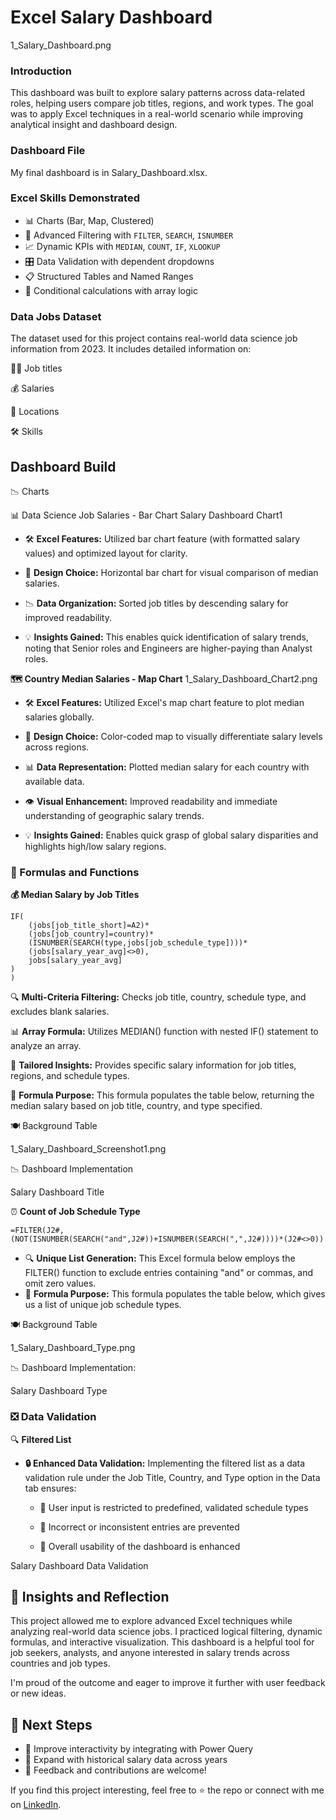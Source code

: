 # Excel Salary Dashboard
1_Salary_Dashboard.png


### Introduction
This dashboard was built to explore salary patterns across data-related roles, helping users compare job titles, regions, and work types. The goal was to apply Excel techniques in a real-world scenario while improving analytical insight and dashboard design.

### Dashboard File
My final dashboard is in Salary_Dashboard.xlsx.

### Excel Skills Demonstrated

- 📊 Charts (Bar, Map, Clustered)
- 🔎 Advanced Filtering with `FILTER`, `SEARCH`, `ISNUMBER`
- 📈 Dynamic KPIs with `MEDIAN`, `COUNT`, `IF`, `XLOOKUP`
- 🎛️ Data Validation with dependent dropdowns
- 📋 Structured Tables and Named Ranges
- 🧠 Conditional calculations with array logic

### Data Jobs Dataset
The dataset used for this project contains real-world data science job information from 2023. It includes detailed information on:

👨‍💼 Job titles

💰 Salaries

📍 Locations

🛠️ Skills

## Dashboard Build

📉 Charts

📊 Data Science Job Salaries - Bar Chart
Salary Dashboard Chart1

- 🛠️ **Excel Features:** Utilized bar chart feature (with formatted salary values) and optimized layout for clarity.
  
- 🎨 **Design Choice:** Horizontal bar chart for visual comparison of median salaries.
  
- 📉 **Data Organization:** Sorted job titles by descending salary for improved readability.
  
- 💡 **Insights Gained:** This enables quick identification of salary trends, noting that Senior roles and Engineers are higher-paying than Analyst roles.

**🗺️ Country Median Salaries - Map Chart**
1_Salary_Dashboard_Chart2.png


- 🛠️ **Excel Features:** Utilized Excel's map chart feature to plot median salaries globally.

- 🎨 **Design Choice:** Color-coded map to visually differentiate salary levels across regions.

- 📊 **Data Representation:** Plotted median salary for each country with available data.

- 👁️ **Visual Enhancement:** Improved readability and immediate understanding of geographic salary trends.

- 💡 **Insights Gained:** Enables quick grasp of global salary disparities and highlights high/low salary regions.

### 🧮 Formulas and Functions

**💰 Median Salary by Job Titles**
```=MEDIAN(
IF(
    (jobs[job_title_short]=A2)*
    (jobs[job_country]=country)*
    (ISNUMBER(SEARCH(type,jobs[job_schedule_type])))*
    (jobs[salary_year_avg]<>0),
    jobs[salary_year_avg]
)
)
```

🔍 **Multi-Criteria Filtering:** Checks job title, country, schedule type, and excludes blank salaries.

📊 **Array Formula:** Utilizes MEDIAN() function with nested IF() statement to analyze an array.

🎯 **Tailored Insights:** Provides specific salary information for job titles, regions, and schedule types.

🔢 **Formula Purpose:** This formula populates the table below, returning the median salary based on job title, country, and type specified.

🍽️ Background Table

1_Salary_Dashboard_Screenshot1.png

📉 Dashboard Implementation

Salary Dashboard Title

⏰ **Count of Job Schedule Type**

```=FILTER(J2#,(NOT(ISNUMBER(SEARCH("and",J2#))+ISNUMBER(SEARCH(",",J2#))))*(J2#<>0))```

- 🔍 **Unique List Generation:** This Excel formula below employs the FILTER() function to exclude entries containing "and" or commas, and omit zero values.
- 🔢 **Formula Purpose:** This formula populates the table below, which gives us a list of unique job schedule types.

🍽️ Background Table

1_Salary_Dashboard_Type.png

📉 Dashboard Implementation:

Salary Dashboard Type

### ❎ Data Validation

🔍 **Filtered List**

- **🔒 Enhanced Data Validation:** Implementing the filtered list as a data validation rule under the Job Title, Country, and Type option in the Data tab ensures:
 
  - 🎯 User input is restricted to predefined, validated schedule types

  - 🚫 Incorrect or inconsistent entries are prevented
  - 👥 Overall usability of the dashboard is enhanced
    
Salary Dashboard Data Validation

## 📌 Insights and Reflection

This project allowed me to explore advanced Excel techniques while analyzing real-world data science jobs. I practiced logical filtering, dynamic formulas, and interactive visualization. This dashboard is a helpful tool for job seekers, analysts, and anyone interested in salary trends across countries and job types.

I'm proud of the outcome and eager to improve it further with user feedback or new ideas.

## 🚀 Next Steps

- 🧠 Improve interactivity by integrating with Power Query
- 📂 Expand with historical salary data across years
- 💬 Feedback and contributions are welcome!

If you find this project interesting, feel free to ⭐ the repo or connect with me on [LinkedIn](https://www.linkedin.com/in/aurifabio-de-souza-lima).
